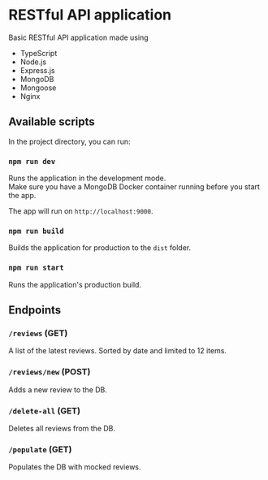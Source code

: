 # RESTful API application

Basic RESTful API application made using 
- TypeScript
- Node.js
- Express.js
- MongoDB
- Mongoose
- Nginx

## Available scripts

In the project directory, you can run:

### `npm run dev`

Runs the application in the development mode.\
Make sure you have a MongoDB Docker container running before you start the app.

The app will run on `http://localhost:9000`.

### `npm run build`

Builds the application for production to the `dist` folder.

### `npm run start`

Runs the application's production build.

## Endpoints

### `/reviews` (GET)

A list of the latest reviews. Sorted by date and limited to 12 items.

### `/reviews/new` (POST)

Adds a new review to the DB.

### `/delete-all` (GET)

Deletes all reviews from the DB.

### `/populate` (GET)

Populates the DB with mocked reviews.